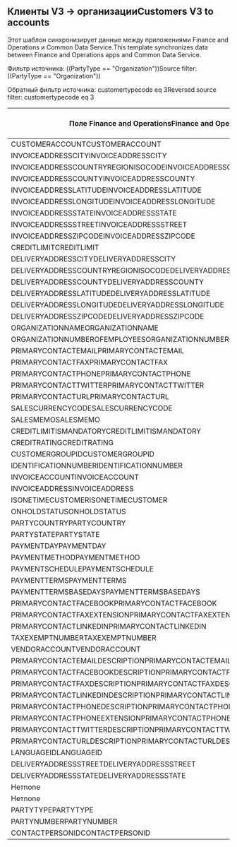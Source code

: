 ## <a name="customers-v3-to-accounts"></a><span data-ttu-id="fc817-101">Клиенты V3 -> организации</span><span class="sxs-lookup"><span data-stu-id="fc817-101">Customers V3 to accounts</span></span>

<span data-ttu-id="fc817-102">Этот шаблон синхронизирует данные между приложениями Finance and Operations и Common Data Service.</span><span class="sxs-lookup"><span data-stu-id="fc817-102">This template synchronizes data between Finance and Operations apps and Common Data Service.</span></span>

<span data-ttu-id="fc817-103">Фильтр источника: ((PartyType == "Organization"))</span><span class="sxs-lookup"><span data-stu-id="fc817-103">Source filter: ((PartyType == "Organization"))</span></span>

<span data-ttu-id="fc817-104">Обратный фильтр источника: customertypecode eq 3</span><span class="sxs-lookup"><span data-stu-id="fc817-104">Reversed source filter: customertypecode eq 3</span></span>

<span data-ttu-id="fc817-105">Поле Finance and Operations</span><span class="sxs-lookup"><span data-stu-id="fc817-105">Finance and Operations field</span></span> | <span data-ttu-id="fc817-106">Тип сопоставления</span><span class="sxs-lookup"><span data-stu-id="fc817-106">Map type</span></span> | <span data-ttu-id="fc817-107">Другое поле Dynamics 365</span><span class="sxs-lookup"><span data-stu-id="fc817-107">Other Dynamics 365 field</span></span> | <span data-ttu-id="fc817-108">Значение по умолчанию</span><span class="sxs-lookup"><span data-stu-id="fc817-108">Default value</span></span>
---|---|---|---
<span data-ttu-id="fc817-109">CUSTOMERACCOUNT</span><span class="sxs-lookup"><span data-stu-id="fc817-109">CUSTOMERACCOUNT</span></span> | = | <span data-ttu-id="fc817-110">accountnumber</span><span class="sxs-lookup"><span data-stu-id="fc817-110">accountnumber</span></span> | 
<span data-ttu-id="fc817-111">INVOICEADDRESSCITY</span><span class="sxs-lookup"><span data-stu-id="fc817-111">INVOICEADDRESSCITY</span></span> | = | <span data-ttu-id="fc817-112">address2_city</span><span class="sxs-lookup"><span data-stu-id="fc817-112">address2_city</span></span> | 
<span data-ttu-id="fc817-113">INVOICEADDRESSCOUNTRYREGIONISOCODE</span><span class="sxs-lookup"><span data-stu-id="fc817-113">INVOICEADDRESSCOUNTRYREGIONISOCODE</span></span> | = | <span data-ttu-id="fc817-114">address2_country</span><span class="sxs-lookup"><span data-stu-id="fc817-114">address2_country</span></span> | 
<span data-ttu-id="fc817-115">INVOICEADDRESSCOUNTY</span><span class="sxs-lookup"><span data-stu-id="fc817-115">INVOICEADDRESSCOUNTY</span></span> | = | <span data-ttu-id="fc817-116">address2_county</span><span class="sxs-lookup"><span data-stu-id="fc817-116">address2_county</span></span> | 
<span data-ttu-id="fc817-117">INVOICEADDRESSLATITUDE</span><span class="sxs-lookup"><span data-stu-id="fc817-117">INVOICEADDRESSLATITUDE</span></span> | > | <span data-ttu-id="fc817-118">address2_latitude</span><span class="sxs-lookup"><span data-stu-id="fc817-118">address2_latitude</span></span> | 
<span data-ttu-id="fc817-119">INVOICEADDRESSLONGITUDE</span><span class="sxs-lookup"><span data-stu-id="fc817-119">INVOICEADDRESSLONGITUDE</span></span> | > | <span data-ttu-id="fc817-120">address2_longitude</span><span class="sxs-lookup"><span data-stu-id="fc817-120">address2_longitude</span></span> | 
<span data-ttu-id="fc817-121">INVOICEADDRESSSTATE</span><span class="sxs-lookup"><span data-stu-id="fc817-121">INVOICEADDRESSSTATE</span></span> | = | <span data-ttu-id="fc817-122">address2_stateorprovince</span><span class="sxs-lookup"><span data-stu-id="fc817-122">address2_stateorprovince</span></span> | 
<span data-ttu-id="fc817-123">INVOICEADDRESSSTREET</span><span class="sxs-lookup"><span data-stu-id="fc817-123">INVOICEADDRESSSTREET</span></span> | = | <span data-ttu-id="fc817-124">address2_line1</span><span class="sxs-lookup"><span data-stu-id="fc817-124">address2_line1</span></span> | 
<span data-ttu-id="fc817-125">INVOICEADDRESSZIPCODE</span><span class="sxs-lookup"><span data-stu-id="fc817-125">INVOICEADDRESSZIPCODE</span></span> | = | <span data-ttu-id="fc817-126">address2_postalcode</span><span class="sxs-lookup"><span data-stu-id="fc817-126">address2_postalcode</span></span> | 
<span data-ttu-id="fc817-127">CREDITLIMIT</span><span class="sxs-lookup"><span data-stu-id="fc817-127">CREDITLIMIT</span></span> | = | <span data-ttu-id="fc817-128">creditlimit</span><span class="sxs-lookup"><span data-stu-id="fc817-128">creditlimit</span></span> | 
<span data-ttu-id="fc817-129">DELIVERYADDRESSCITY</span><span class="sxs-lookup"><span data-stu-id="fc817-129">DELIVERYADDRESSCITY</span></span> | = | <span data-ttu-id="fc817-130">address1_city</span><span class="sxs-lookup"><span data-stu-id="fc817-130">address1_city</span></span> | 
<span data-ttu-id="fc817-131">DELIVERYADDRESSCOUNTRYREGIONISOCODE</span><span class="sxs-lookup"><span data-stu-id="fc817-131">DELIVERYADDRESSCOUNTRYREGIONISOCODE</span></span> | = | <span data-ttu-id="fc817-132">address1_country</span><span class="sxs-lookup"><span data-stu-id="fc817-132">address1_country</span></span> | 
<span data-ttu-id="fc817-133">DELIVERYADDRESSCOUNTY</span><span class="sxs-lookup"><span data-stu-id="fc817-133">DELIVERYADDRESSCOUNTY</span></span> | = | <span data-ttu-id="fc817-134">address1_county</span><span class="sxs-lookup"><span data-stu-id="fc817-134">address1_county</span></span> | 
<span data-ttu-id="fc817-135">DELIVERYADDRESSLATITUDE</span><span class="sxs-lookup"><span data-stu-id="fc817-135">DELIVERYADDRESSLATITUDE</span></span> | > | <span data-ttu-id="fc817-136">address1_latitude</span><span class="sxs-lookup"><span data-stu-id="fc817-136">address1_latitude</span></span> | 
<span data-ttu-id="fc817-137">DELIVERYADDRESSLONGITUDE</span><span class="sxs-lookup"><span data-stu-id="fc817-137">DELIVERYADDRESSLONGITUDE</span></span> | > | <span data-ttu-id="fc817-138">address1_longitude</span><span class="sxs-lookup"><span data-stu-id="fc817-138">address1_longitude</span></span> | 
<span data-ttu-id="fc817-139">DELIVERYADDRESSZIPCODE</span><span class="sxs-lookup"><span data-stu-id="fc817-139">DELIVERYADDRESSZIPCODE</span></span> | = | <span data-ttu-id="fc817-140">address1_postalcode</span><span class="sxs-lookup"><span data-stu-id="fc817-140">address1_postalcode</span></span> | 
<span data-ttu-id="fc817-141">ORGANIZATIONNAME</span><span class="sxs-lookup"><span data-stu-id="fc817-141">ORGANIZATIONNAME</span></span> | = | <span data-ttu-id="fc817-142">name</span><span class="sxs-lookup"><span data-stu-id="fc817-142">name</span></span> | 
<span data-ttu-id="fc817-143">ORGANIZATIONNUMBEROFEMPLOYEES</span><span class="sxs-lookup"><span data-stu-id="fc817-143">ORGANIZATIONNUMBEROFEMPLOYEES</span></span> | = | <span data-ttu-id="fc817-144">numberofemployees</span><span class="sxs-lookup"><span data-stu-id="fc817-144">numberofemployees</span></span> | 
<span data-ttu-id="fc817-145">PRIMARYCONTACTEMAIL</span><span class="sxs-lookup"><span data-stu-id="fc817-145">PRIMARYCONTACTEMAIL</span></span> | = | <span data-ttu-id="fc817-146">emailaddress1</span><span class="sxs-lookup"><span data-stu-id="fc817-146">emailaddress1</span></span> | 
<span data-ttu-id="fc817-147">PRIMARYCONTACTFAX</span><span class="sxs-lookup"><span data-stu-id="fc817-147">PRIMARYCONTACTFAX</span></span> | = | <span data-ttu-id="fc817-148">fax</span><span class="sxs-lookup"><span data-stu-id="fc817-148">fax</span></span> | 
<span data-ttu-id="fc817-149">PRIMARYCONTACTPHONE</span><span class="sxs-lookup"><span data-stu-id="fc817-149">PRIMARYCONTACTPHONE</span></span> | = | <span data-ttu-id="fc817-150">telephone1</span><span class="sxs-lookup"><span data-stu-id="fc817-150">telephone1</span></span> | 
<span data-ttu-id="fc817-151">PRIMARYCONTACTTWITTER</span><span class="sxs-lookup"><span data-stu-id="fc817-151">PRIMARYCONTACTTWITTER</span></span> | = | <span data-ttu-id="fc817-152">primarytwitterid</span><span class="sxs-lookup"><span data-stu-id="fc817-152">primarytwitterid</span></span> | 
<span data-ttu-id="fc817-153">PRIMARYCONTACTURL</span><span class="sxs-lookup"><span data-stu-id="fc817-153">PRIMARYCONTACTURL</span></span> | = | <span data-ttu-id="fc817-154">websiteurl</span><span class="sxs-lookup"><span data-stu-id="fc817-154">websiteurl</span></span> | 
<span data-ttu-id="fc817-155">SALESCURRENCYCODE</span><span class="sxs-lookup"><span data-stu-id="fc817-155">SALESCURRENCYCODE</span></span> | = | <span data-ttu-id="fc817-156">transactioncurrencyid.isocurrencycode</span><span class="sxs-lookup"><span data-stu-id="fc817-156">transactioncurrencyid.isocurrencycode</span></span> | 
<span data-ttu-id="fc817-157">SALESMEMO</span><span class="sxs-lookup"><span data-stu-id="fc817-157">SALESMEMO</span></span> | = | <span data-ttu-id="fc817-158">description</span><span class="sxs-lookup"><span data-stu-id="fc817-158">description</span></span> | 
<span data-ttu-id="fc817-159">CREDITLIMITISMANDATORY</span><span class="sxs-lookup"><span data-stu-id="fc817-159">CREDITLIMITISMANDATORY</span></span> | >< | <span data-ttu-id="fc817-160">msdyn_creditlimitismandatory</span><span class="sxs-lookup"><span data-stu-id="fc817-160">msdyn_creditlimitismandatory</span></span> | 
<span data-ttu-id="fc817-161">CREDITRATING</span><span class="sxs-lookup"><span data-stu-id="fc817-161">CREDITRATING</span></span> | = | <span data-ttu-id="fc817-162">msdyn_creditrating</span><span class="sxs-lookup"><span data-stu-id="fc817-162">msdyn_creditrating</span></span> | 
<span data-ttu-id="fc817-163">CUSTOMERGROUPID</span><span class="sxs-lookup"><span data-stu-id="fc817-163">CUSTOMERGROUPID</span></span> | = | <span data-ttu-id="fc817-164">msdyn_customergroupid.msdyn_groupid</span><span class="sxs-lookup"><span data-stu-id="fc817-164">msdyn_customergroupid.msdyn_groupid</span></span> | 
<span data-ttu-id="fc817-165">IDENTIFICATIONNUMBER</span><span class="sxs-lookup"><span data-stu-id="fc817-165">IDENTIFICATIONNUMBER</span></span> | = | <span data-ttu-id="fc817-166">msdyn_identificationnumber</span><span class="sxs-lookup"><span data-stu-id="fc817-166">msdyn_identificationnumber</span></span> | 
<span data-ttu-id="fc817-167">INVOICEACCOUNT</span><span class="sxs-lookup"><span data-stu-id="fc817-167">INVOICEACCOUNT</span></span> | = | <span data-ttu-id="fc817-168">msdyn_billingaccount.accountnumber</span><span class="sxs-lookup"><span data-stu-id="fc817-168">msdyn_billingaccount.accountnumber</span></span> | 
<span data-ttu-id="fc817-169">INVOICEADDRESS</span><span class="sxs-lookup"><span data-stu-id="fc817-169">INVOICEADDRESS</span></span> | >< | <span data-ttu-id="fc817-170">msdyn_invoiceaddress</span><span class="sxs-lookup"><span data-stu-id="fc817-170">msdyn_invoiceaddress</span></span> | 
<span data-ttu-id="fc817-171">ISONETIMECUSTOMER</span><span class="sxs-lookup"><span data-stu-id="fc817-171">ISONETIMECUSTOMER</span></span> | >< | <span data-ttu-id="fc817-172">msdyn_onetimecustomer</span><span class="sxs-lookup"><span data-stu-id="fc817-172">msdyn_onetimecustomer</span></span> | 
<span data-ttu-id="fc817-173">ONHOLDSTATUS</span><span class="sxs-lookup"><span data-stu-id="fc817-173">ONHOLDSTATUS</span></span> | >< | <span data-ttu-id="fc817-174">msdyn_onholdstatus</span><span class="sxs-lookup"><span data-stu-id="fc817-174">msdyn_onholdstatus</span></span> | 
<span data-ttu-id="fc817-175">PARTYCOUNTRY</span><span class="sxs-lookup"><span data-stu-id="fc817-175">PARTYCOUNTRY</span></span> | = | <span data-ttu-id="fc817-176">msdyn_partycountry</span><span class="sxs-lookup"><span data-stu-id="fc817-176">msdyn_partycountry</span></span> | 
<span data-ttu-id="fc817-177">PARTYSTATE</span><span class="sxs-lookup"><span data-stu-id="fc817-177">PARTYSTATE</span></span> | = | <span data-ttu-id="fc817-178">msdyn_partystateprovince</span><span class="sxs-lookup"><span data-stu-id="fc817-178">msdyn_partystateprovince</span></span> | 
<span data-ttu-id="fc817-179">PAYMENTDAY</span><span class="sxs-lookup"><span data-stu-id="fc817-179">PAYMENTDAY</span></span> | = | <span data-ttu-id="fc817-180">msdyn_paymentday.msdyn_name</span><span class="sxs-lookup"><span data-stu-id="fc817-180">msdyn_paymentday.msdyn_name</span></span> | 
<span data-ttu-id="fc817-181">PAYMENTMETHOD</span><span class="sxs-lookup"><span data-stu-id="fc817-181">PAYMENTMETHOD</span></span> | = | <span data-ttu-id="fc817-182">msdyn_customerpaymentmethod.msdyn_name</span><span class="sxs-lookup"><span data-stu-id="fc817-182">msdyn_customerpaymentmethod.msdyn_name</span></span> | 
<span data-ttu-id="fc817-183">PAYMENTSCHEDULE</span><span class="sxs-lookup"><span data-stu-id="fc817-183">PAYMENTSCHEDULE</span></span> | = | <span data-ttu-id="fc817-184">msdyn_paymentschedule.msdyn_name</span><span class="sxs-lookup"><span data-stu-id="fc817-184">msdyn_paymentschedule.msdyn_name</span></span> | 
<span data-ttu-id="fc817-185">PAYMENTTERMS</span><span class="sxs-lookup"><span data-stu-id="fc817-185">PAYMENTTERMS</span></span> | = | <span data-ttu-id="fc817-186">msdyn_paymentterm.msdyn_name</span><span class="sxs-lookup"><span data-stu-id="fc817-186">msdyn_paymentterm.msdyn_name</span></span> | 
<span data-ttu-id="fc817-187">PAYMENTTERMSBASEDAYS</span><span class="sxs-lookup"><span data-stu-id="fc817-187">PAYMENTTERMSBASEDAYS</span></span> | = | <span data-ttu-id="fc817-188">msdyn_paymenttermsbasedays</span><span class="sxs-lookup"><span data-stu-id="fc817-188">msdyn_paymenttermsbasedays</span></span> | 
<span data-ttu-id="fc817-189">PRIMARYCONTACTFACEBOOK</span><span class="sxs-lookup"><span data-stu-id="fc817-189">PRIMARYCONTACTFACEBOOK</span></span> | = | <span data-ttu-id="fc817-190">msdyn_primaryfacebookid</span><span class="sxs-lookup"><span data-stu-id="fc817-190">msdyn_primaryfacebookid</span></span> | 
<span data-ttu-id="fc817-191">PRIMARYCONTACTFAXEXTENSION</span><span class="sxs-lookup"><span data-stu-id="fc817-191">PRIMARYCONTACTFAXEXTENSION</span></span> | = | <span data-ttu-id="fc817-192">msdyn_faxextension</span><span class="sxs-lookup"><span data-stu-id="fc817-192">msdyn_faxextension</span></span> | 
<span data-ttu-id="fc817-193">PRIMARYCONTACTLINKEDIN</span><span class="sxs-lookup"><span data-stu-id="fc817-193">PRIMARYCONTACTLINKEDIN</span></span> | = | <span data-ttu-id="fc817-194">msdyn_primarylinkedinid</span><span class="sxs-lookup"><span data-stu-id="fc817-194">msdyn_primarylinkedinid</span></span> | 
<span data-ttu-id="fc817-195">TAXEXEMPTNUMBER</span><span class="sxs-lookup"><span data-stu-id="fc817-195">TAXEXEMPTNUMBER</span></span> | = | <span data-ttu-id="fc817-196">msdyn_taxexemptnumber</span><span class="sxs-lookup"><span data-stu-id="fc817-196">msdyn_taxexemptnumber</span></span> | 
<span data-ttu-id="fc817-197">VENDORACCOUNT</span><span class="sxs-lookup"><span data-stu-id="fc817-197">VENDORACCOUNT</span></span> | = | <span data-ttu-id="fc817-198">msdyn_vendor.msdyn_vendoraccountnumber</span><span class="sxs-lookup"><span data-stu-id="fc817-198">msdyn_vendor.msdyn_vendoraccountnumber</span></span> | 
<span data-ttu-id="fc817-199">PRIMARYCONTACTEMAILDESCRIPTION</span><span class="sxs-lookup"><span data-stu-id="fc817-199">PRIMARYCONTACTEMAILDESCRIPTION</span></span> | = | <span data-ttu-id="fc817-200">msdyn_emailaddress1description</span><span class="sxs-lookup"><span data-stu-id="fc817-200">msdyn_emailaddress1description</span></span> | 
<span data-ttu-id="fc817-201">PRIMARYCONTACTFACEBOOKDESCRIPTION</span><span class="sxs-lookup"><span data-stu-id="fc817-201">PRIMARYCONTACTFACEBOOKDESCRIPTION</span></span> | = | <span data-ttu-id="fc817-202">msdyn_primaryfacebookdescription</span><span class="sxs-lookup"><span data-stu-id="fc817-202">msdyn_primaryfacebookdescription</span></span> | 
<span data-ttu-id="fc817-203">PRIMARYCONTACTFAXDESCRIPTION</span><span class="sxs-lookup"><span data-stu-id="fc817-203">PRIMARYCONTACTFAXDESCRIPTION</span></span> | = | <span data-ttu-id="fc817-204">msdyn_faxdescription</span><span class="sxs-lookup"><span data-stu-id="fc817-204">msdyn_faxdescription</span></span> | 
<span data-ttu-id="fc817-205">PRIMARYCONTACTLINKEDINDESCRIPTION</span><span class="sxs-lookup"><span data-stu-id="fc817-205">PRIMARYCONTACTLINKEDINDESCRIPTION</span></span> | = | <span data-ttu-id="fc817-206">msdyn_primarylinkedindescrption</span><span class="sxs-lookup"><span data-stu-id="fc817-206">msdyn_primarylinkedindescrption</span></span> | 
<span data-ttu-id="fc817-207">PRIMARYCONTACTPHONEDESCRIPTION</span><span class="sxs-lookup"><span data-stu-id="fc817-207">PRIMARYCONTACTPHONEDESCRIPTION</span></span> | = | <span data-ttu-id="fc817-208">msdyn_telephone1description</span><span class="sxs-lookup"><span data-stu-id="fc817-208">msdyn_telephone1description</span></span> | 
<span data-ttu-id="fc817-209">PRIMARYCONTACTPHONEEXTENSION</span><span class="sxs-lookup"><span data-stu-id="fc817-209">PRIMARYCONTACTPHONEEXTENSION</span></span> | = | <span data-ttu-id="fc817-210">msdyn_telephone1extension</span><span class="sxs-lookup"><span data-stu-id="fc817-210">msdyn_telephone1extension</span></span> | 
<span data-ttu-id="fc817-211">PRIMARYCONTACTTWITTERDESCRIPTION</span><span class="sxs-lookup"><span data-stu-id="fc817-211">PRIMARYCONTACTTWITTERDESCRIPTION</span></span> | = | <span data-ttu-id="fc817-212">msdyn_primarytwitteriddescription</span><span class="sxs-lookup"><span data-stu-id="fc817-212">msdyn_primarytwitteriddescription</span></span> | 
<span data-ttu-id="fc817-213">PRIMARYCONTACTURLDESCRIPTION</span><span class="sxs-lookup"><span data-stu-id="fc817-213">PRIMARYCONTACTURLDESCRIPTION</span></span> | = | <span data-ttu-id="fc817-214">msdyn_websiteurldescription</span><span class="sxs-lookup"><span data-stu-id="fc817-214">msdyn_websiteurldescription</span></span> | 
<span data-ttu-id="fc817-215">LANGUAGEID</span><span class="sxs-lookup"><span data-stu-id="fc817-215">LANGUAGEID</span></span> | << | <span data-ttu-id="fc817-216">Нет</span><span class="sxs-lookup"><span data-stu-id="fc817-216">none</span></span> | <span data-ttu-id="fc817-217">ru</span><span class="sxs-lookup"><span data-stu-id="fc817-217">en-us</span></span>
<span data-ttu-id="fc817-218">DELIVERYADDRESSSTREET</span><span class="sxs-lookup"><span data-stu-id="fc817-218">DELIVERYADDRESSSTREET</span></span> | = | <span data-ttu-id="fc817-219">address1_line1</span><span class="sxs-lookup"><span data-stu-id="fc817-219">address1_line1</span></span> | 
<span data-ttu-id="fc817-220">DELIVERYADDRESSSTATE</span><span class="sxs-lookup"><span data-stu-id="fc817-220">DELIVERYADDRESSSTATE</span></span> | = | <span data-ttu-id="fc817-221">address1_stateorprovince</span><span class="sxs-lookup"><span data-stu-id="fc817-221">address1_stateorprovince</span></span> | 
<span data-ttu-id="fc817-222">Нет</span><span class="sxs-lookup"><span data-stu-id="fc817-222">none</span></span> | >> | <span data-ttu-id="fc817-223">address1_addresstypecode</span><span class="sxs-lookup"><span data-stu-id="fc817-223">address1_addresstypecode</span></span> | <span data-ttu-id="fc817-224">2</span><span class="sxs-lookup"><span data-stu-id="fc817-224">2</span></span>
<span data-ttu-id="fc817-225">Нет</span><span class="sxs-lookup"><span data-stu-id="fc817-225">none</span></span> | >> | <span data-ttu-id="fc817-226">customertypecode</span><span class="sxs-lookup"><span data-stu-id="fc817-226">customertypecode</span></span> | <span data-ttu-id="fc817-227">3</span><span class="sxs-lookup"><span data-stu-id="fc817-227">3</span></span>
<span data-ttu-id="fc817-228">PARTYTYPE</span><span class="sxs-lookup"><span data-stu-id="fc817-228">PARTYTYPE</span></span> | << | <span data-ttu-id="fc817-229">Нет</span><span class="sxs-lookup"><span data-stu-id="fc817-229">none</span></span> | <span data-ttu-id="fc817-230">Organization</span><span class="sxs-lookup"><span data-stu-id="fc817-230">Organization</span></span>
<span data-ttu-id="fc817-231">PARTYNUMBER</span><span class="sxs-lookup"><span data-stu-id="fc817-231">PARTYNUMBER</span></span> | = | <span data-ttu-id="fc817-232">msdyn_partynumber</span><span class="sxs-lookup"><span data-stu-id="fc817-232">msdyn_partynumber</span></span> | 
<span data-ttu-id="fc817-233">CONTACTPERSONID</span><span class="sxs-lookup"><span data-stu-id="fc817-233">CONTACTPERSONID</span></span> | = | <span data-ttu-id="fc817-234">primarycontactid.msdyn_contactpersonid</span><span class="sxs-lookup"><span data-stu-id="fc817-234">primarycontactid.msdyn_contactpersonid</span></span> | 
